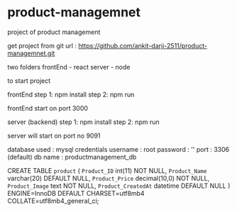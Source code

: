 # product-managemnet
project of product management


get project from git url : https://github.com/ankit-darji-2511/product-managemnet.git

two folders
frontEnd - react
server - node

to start project

frontEnd
step 1: npm install
step 2: npm run

frontEnd start on port 3000

server (backend)
step 1: npm install
step 2: npm run

server will start on port no 9091


database used : mysql
credentials
username : root
password : ''
port : 3306 (default)
db name : productmanagement_db

CREATE TABLE `product` (
  `Product_ID` int(11) NOT NULL,
  `Product_Name` varchar(20) DEFAULT NULL,
  `Product_Price` decimal(10,0) NOT NULL,
  `Product_Image` text NOT NULL,
  `Product_CreatedAt` datetime DEFAULT NULL
) ENGINE=InnoDB DEFAULT CHARSET=utf8mb4 COLLATE=utf8mb4_general_ci;




